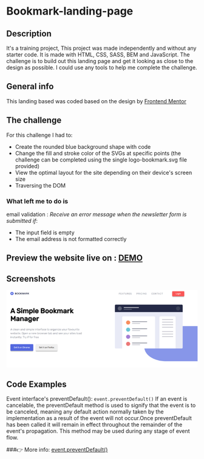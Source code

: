 
# Bookmark-landing-page

## Description 
It's a training project,
This project was made independently and without any starter code. It is made with HTML, CSS, SASS, BEM  and JavaScript.
The challenge is to build out this landing page and get it looking as close to the design as possible.
I could use any tools to help me complete the challenge. 
## General info
This landing based was coded based on the design by [Frontend Mentor](https://www.frontendmentor.io/challenges/bookmark-landing-page-5d0b588a9edda32581d29158)

## The challenge
For this challenge I had to:

- Create the rounded blue background shape with code
- Change the fill and stroke color of the SVGs at specific points (the challenge can be completed using the single logo-bookmark.svg file provided)
- View the optimal layout for the site depending on their device's screen size
- Traversing the DOM

### What left me to do is 
 email validation : 
*Receive an error message when the newsletter form is submitted if*:
- The input field is empty
- The email address is not formatted correctly


## Preview the website live on : [DEMO]( https://carolinafledgling.github.io/Bookmark-landing-page/)

## Screenshots
![](images//readme.jpg)

## Code Examples

Event interface's preventDefault():  `event.preventDefault()`  If an event is cancelable, the preventDefault method is used to signify that the event is to be canceled, meaning any default action normally taken by the implementation as a result of the event will not occur.Once preventDefault has been called it will remain in effect throughout the remainder of the event's propagation. This method may be used during any stage of event flow.

###👉 More info: [event.preventDefault()](https://developer.mozilla.org/en-US/docs/Web/API/Event/preventDefault)










